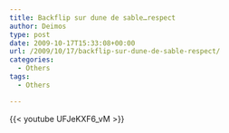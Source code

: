 ```yaml
---
title: Backflip sur dune de sable…respect
author: Deimos
type: post
date: 2009-10-17T15:33:08+00:00
url: /2009/10/17/backflip-sur-dune-de-sable-respect/
categories:
  - Others
tags:
  - Others

---
```


{{< youtube UFJeKXF6_vM >}}
